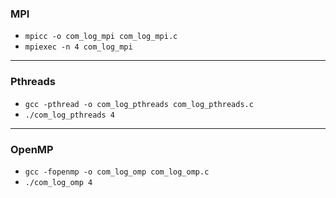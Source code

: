 ### MPI
- `mpicc -o com_log_mpi com_log_mpi.c`
- `mpiexec -n 4 com_log_mpi`

***
### Pthreads
- `gcc -pthread -o com_log_pthreads com_log_pthreads.c`
- `./com_log_pthreads 4`

***
### OpenMP
- `gcc -fopenmp -o com_log_omp com_log_omp.c`
- `./com_log_omp 4`